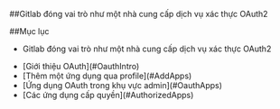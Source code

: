 ##Gitlab đóng vai trò như một nhà cung cấp dịch vụ xác thực OAuth2

##Mục lục

- Gitlab đóng vai trò như một nhà cung cấp dịch vụ xác thực OAuth2
<ul>
<li>[Giới thiệu OAuth](#OauthIntro)</li>
<li>[Thêm một ứng dụng qua profile](#AddApps)</li>
<li>[Ứng dụng OAuth trong khụ vực admin](#OauthApps)</li>
<li>[Các ứng dụng cấp quyền](#AuthorizedApps)</li>
</ul>
